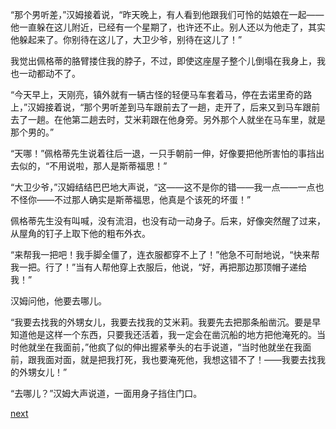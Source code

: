
“那个男听差，”汉姆接着说，“昨天晚上，有人看到他跟我们可怜的姑娘在一起——他一直躲在这儿附近，已经有一个星期了，也许还不止。别人还以为他走了，其实他躲起来了。你别待在这儿了，大卫少爷，别待在这儿了！”

我觉出佩格蒂的胳臂搂住我的脖子，不过，即使这座屋子整个儿倒塌在我身上，我也一动都动不了。

“今天早上，天刚亮，镇外就有一辆古怪的轻便马车套着马，停在去诺里奇的路上，”汉姆接着说，“那个男听差到马车跟前去了一趟，走开了，后来又到马车跟前去了一趟。在他第二趟去时，艾米莉跟在他身旁。另外那个人就坐在马车里，就是那个男的。”

“天哪！”佩格蒂先生说着往后一退，一只手朝前一伸，好像要把他所害怕的事挡出去似的，“不用说啦，那人是斯蒂福思！”

“大卫少爷，”汉姆结结巴巴地大声说，“这——这不是你的错——我一点——一点也不怪你——不过那人确实是斯蒂福思，他真是个该死的坏蛋！”

佩格蒂先生没有叫喊，没有流泪，也没有动一动身子。后来，好像突然醒了过来，从屋角的钉子上取下他的粗布外衣。

“来帮我一把吧！我手脚全僵了，连衣服都穿不上了！”他急不可耐地说，“快来帮我一把。行了！”当有人帮他穿上衣服后，他说，“好，再把那边那顶帽子递给我！”

汉姆问他，他要去哪儿。

“我要去找我的外甥女儿，我要去找我的艾米莉。我要先去把那条船凿沉。要是早知道他是这样一个东西，只要我还活着，我一定会在凿沉船的地方把他淹死的。当时他就坐在我面前，”他疯了似的伸出握紧拳头的右手说道，“当时他就坐在我面前，跟我面对面，就是把我打死，我也要淹死他，我想这错不了！——我要去找我的外甥女儿！”

“去哪儿？”汉姆大声说道，一面用身子挡住门口。

[next](page406.md)